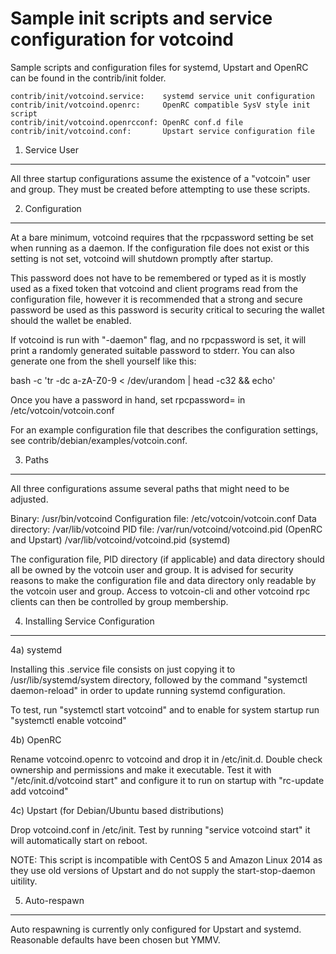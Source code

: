 Sample init scripts and service configuration for votcoind
==========================================================

Sample scripts and configuration files for systemd, Upstart and OpenRC
can be found in the contrib/init folder.

    contrib/init/votcoind.service:    systemd service unit configuration
    contrib/init/votcoind.openrc:     OpenRC compatible SysV style init script
    contrib/init/votcoind.openrcconf: OpenRC conf.d file
    contrib/init/votcoind.conf:       Upstart service configuration file

1. Service User
---------------------------------

All three startup configurations assume the existence of a "votcoin" user
and group.  They must be created before attempting to use these scripts.

2. Configuration
---------------------------------

At a bare minimum, votcoind requires that the rpcpassword setting be set
when running as a daemon.  If the configuration file does not exist or this
setting is not set, votcoind will shutdown promptly after startup.

This password does not have to be remembered or typed as it is mostly used
as a fixed token that votcoind and client programs read from the configuration
file, however it is recommended that a strong and secure password be used
as this password is security critical to securing the wallet should the
wallet be enabled.

If votcoind is run with "-daemon" flag, and no rpcpassword is set, it will
print a randomly generated suitable password to stderr.  You can also
generate one from the shell yourself like this:

bash -c 'tr -dc a-zA-Z0-9 < /dev/urandom | head -c32 && echo'

Once you have a password in hand, set rpcpassword= in /etc/votcoin/votcoin.conf

For an example configuration file that describes the configuration settings, 
see contrib/debian/examples/votcoin.conf.

3. Paths
---------------------------------

All three configurations assume several paths that might need to be adjusted.

Binary:              /usr/bin/votcoind
Configuration file:  /etc/votcoin/votcoin.conf
Data directory:      /var/lib/votcoind
PID file:            /var/run/votcoind/votcoind.pid (OpenRC and Upstart)
                     /var/lib/votcoind/votcoind.pid (systemd)

The configuration file, PID directory (if applicable) and data directory
should all be owned by the votcoin user and group.  It is advised for security
reasons to make the configuration file and data directory only readable by the
votcoin user and group.  Access to votcoin-cli and other votcoind rpc clients
can then be controlled by group membership.

4. Installing Service Configuration
-----------------------------------

4a) systemd

Installing this .service file consists on just copying it to
/usr/lib/systemd/system directory, followed by the command
"systemctl daemon-reload" in order to update running systemd configuration.

To test, run "systemctl start votcoind" and to enable for system startup run
"systemctl enable votcoind"

4b) OpenRC

Rename votcoind.openrc to votcoind and drop it in /etc/init.d.  Double
check ownership and permissions and make it executable.  Test it with
"/etc/init.d/votcoind start" and configure it to run on startup with
"rc-update add votcoind"

4c) Upstart (for Debian/Ubuntu based distributions)

Drop votcoind.conf in /etc/init.  Test by running "service votcoind start"
it will automatically start on reboot.

NOTE: This script is incompatible with CentOS 5 and Amazon Linux 2014 as they
use old versions of Upstart and do not supply the start-stop-daemon uitility.

5. Auto-respawn
-----------------------------------

Auto respawning is currently only configured for Upstart and systemd.
Reasonable defaults have been chosen but YMMV.



